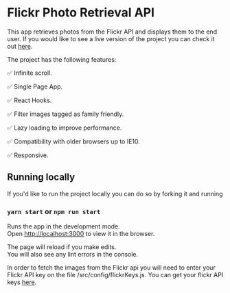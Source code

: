 # Flickr Photo Retrieval API

This app retrieves photos from the Flickr API and displays them to the end user. If you would like to see a live version of the project you can check it out [here](https://explorer10comp.web.app/).

The project has the following features:

:white_check_mark: Infinite scroll.

:white_check_mark: Single Page App.

:white_check_mark: React Hooks.

:white_check_mark: Filter images tagged as family friendly.

:white_check_mark: Lazy loading to improve performance.

:white_check_mark: Compatibility with older browsers up to IE10.

:white_check_mark: Responsive.

## Running locally

If you'd like to run the project locally you can do so by forking it and running 

### `yarn start` or `npm run start`

Runs the app in the development mode.\
Open [http://localhost:3000](http://localhost:3000) to view it in the browser.

The page will reload if you make edits.\
You will also see any lint errors in the console.

In order to fetch the images from the Flickr api you will need to enter your Flickr API key on the file /src/config/flickrKeys.js. You can get your flickr API keys [here](https://www.flickr.com/services/api/).

